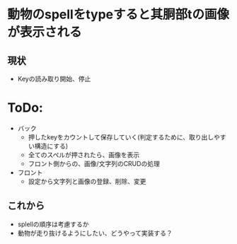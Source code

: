 # 動物のspellをtypeすると其胴部tの画像が表示される

## 現状
- Keyの読み取り開始、停止


# ToDo:
- バック
    - 押したkeyをカウントして保存していく(判定するために、取り出しやすい構造にする)
    - 全てのスペルが押されたら、画像を表示
    - フロント側からの、画像/文字列のCRUDの処理
- フロント
    - 設定から文字列と画像の登録、削除、変更


## これから
- splellの順序は考慮するか
- 動物が走り抜けるようにしたい、どうやって実装する？

